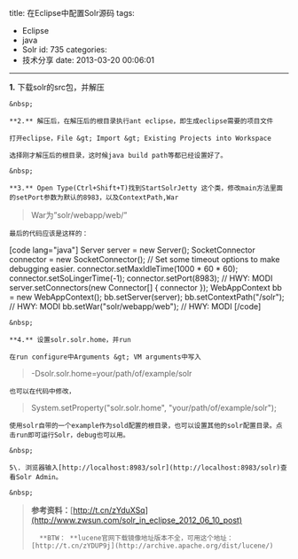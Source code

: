 title: 在Eclipse中配置Solr源码
tags:
  - Eclipse
  - java
  - Solr
id: 735
categories:
  - 技术分享
date: 2013-03-20 00:06:01
---

**1.** 下载solr的src包，并解压

	&nbsp;

	**2.** 解压后，在解压后的根目录执行ant eclipse，即生成eclipse需要的项目文件

	打开eclipse，File &gt; Import &gt; Existing Projects into Workspace

	选择刚才解压后的根目录，这时候java build path等都已经设置好了。

<!--more-->

	&nbsp;

	**3.** Open Type(Ctrl+Shift+T)找到StartSolrJetty 这个类，修改main方法里面的setPort参数为默认的8983，以及ContextPath,War

> War为&rdquo;solr/webapp/web/&rdquo;

	最后的代码应该是这样的：

[code lang="java"]
Server server = new Server();
SocketConnector connector = new SocketConnector();
// Set some timeout options to make debugging easier.
connector.setMaxIdleTime(1000 * 60 * 60);
connector.setSoLingerTime(-1);
connector.setPort(8983); // HWY: MODI
server.setConnectors(new Connector[] { connector });
WebAppContext bb = new WebAppContext();
bb.setServer(server);
bb.setContextPath(&quot;/solr&quot;); // HWY: MODI
bb.setWar(&quot;solr/webapp/web&quot;); // HWY: MODI [/code]

	&nbsp;

	**4.** 设置solr.solr.home，并run

	在run configure中Arguments &gt; VM arguments中写入

> -Dsolr.solr.home=your/path/of/example/solr

	也可以在代码中修改，

> System.setProperty(&quot;solr.solr.home&quot;, &quot;your/path/of/example/solr&quot;);

	使用solr自带的一个example作为sold配置的根目录，也可以设置其他的solr配置目录。点击run即可运行Solr，debug也可以用。

	&nbsp;

	5\. 浏览器输入[http://localhost:8983/solr](http://localhost:8983/solr)查看Solr Admin。

	&nbsp;

> **参考资料：**[http://t.cn/zYduXSq](http://www.zwsun.com/solr_in_eclipse_2012_06_10_post)> 
> 
> 		**BTW： **lucene官网下载镜像地址版本不全，可用这个地址：[http://t.cn/zYDUP9j](http://archive.apache.org/dist/lucene/)
